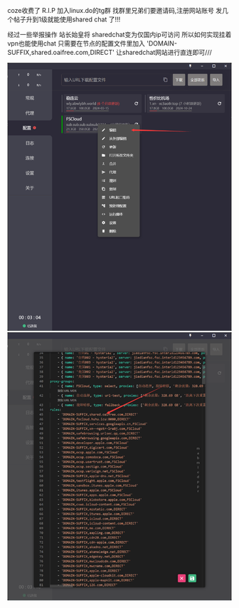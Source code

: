 coze收费了 R.I.P
加入linux.do的tg群
找群里兄弟们要邀请码,注册网站账号
发几个帖子升到1级就能使用shared chat 了!!!


经过一些举报操作 站长始皇将 sharedchat变为仅国内ip可访问
所以如何实现挂着vpn也能使用chat  只需要在节点的配置文件里加入 'DOMAIN-SUFFIX,shared.oaifree.com,DIRECT'  让sharedchat网站进行直连即可///

![alt text](image.png)![alt text](image-1.png)
